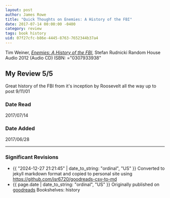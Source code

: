 ```yaml
---
layout: post
author: James Rowe
title: "Quick Thoughts on Enemies: A History of the FBI"
date: 2017-07-14 00:00:00 -0400
category: review
tags: book history
uid: 07f27cfc-b86e-4445-8763-7652344b37a4
---
```


Tim Weiner, *[Enemies: A History of the FBI](https://www.goodreads.com/book/show/13155979)*, Stefan Rudnicki Random House Audio 2012 (Audio CD) ISBN: ="0307933938"

## My Review 5/5

Great history of the FBI from it's inception by Roosevelt all the way up to post 9/11/01

### Date Read
2017/07/14

### Date Added
2017/06/28

---

### Significant Revisions

- {{ "2024-12-27 21:21:45" | date_to_string: "ordinal", "US" }} Converted to jekyll markdown format and copied to personal site using <https://github.com/jsr6720/goodreads-csv-to-md>
- {{ page.date | date_to_string: "ordinal", "US" }} Originally published on [goodreads](https://www.goodreads.com) Bookshelves: history